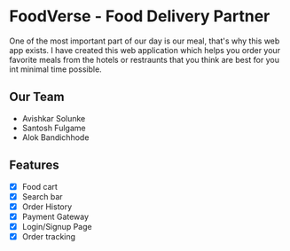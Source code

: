 # FoodVerse - Food Delivery Partner
One of the most important part of our day is our meal, that's why this web app exists. I have created this web application which helps you order your favorite meals from the hotels or restraunts that you think are best for you int minimal time possible.
## Our Team
- Avishkar Solunke
- Santosh Fulgame
- Alok Bandichhode

## Features

- [x] Food cart
- [x] Search bar
- [x] Order History
- [x] Payment Gateway
- [x] Login/Signup Page
- [x] Order tracking
